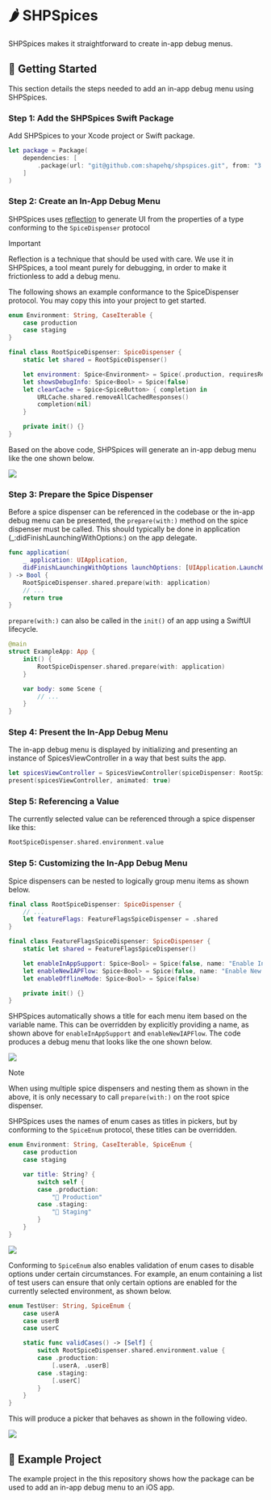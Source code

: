 # 🌶 SHPSpices

SHPSpices makes it straightforward to create in-app debug menus.

## 🚀 Getting Started

This section details the steps needed to add an in-app debug menu using SHPSpices.

### Step 1: Add the SHPSpices Swift Package

Add SHPSpices to your Xcode project or Swift package.

```swift
let package = Package(
    dependencies: [
        .package(url: "git@github.com:shapehq/shpspices.git", from: "3.0.0")
    ]
)
```

### Step 2: Create an In-App Debug Menu

SHPSpices uses [reflection](https://en.wikipedia.org/wiki/Reflective_programming) to generate UI from the properties of a type conforming to the `SpiceDispenser` protocol

> [!IMPORTANT]
> Reflection is a technique that should be used with care. We use it in SHPSpices, a tool meant purely for debugging, in order to make it frictionless to add a debug menu.

The following shows an example conformance to the SpiceDispenser protocol. You may copy this into your project to get started.

```swift
enum Environment: String, CaseIterable {
    case production
    case staging
}

final class RootSpiceDispenser: SpiceDispenser {
    static let shared = RootSpiceDispenser()

    let environment: Spice<Environment> = Spice(.production, requiresRestart: true)
    let showsDebugInfo: Spice<Bool> = Spice(false)
    let clearCache = Spice<SpiceButton> { completion in
        URLCache.shared.removeAllCachedResponses()
        completion(nil)
    }

    private init() {}
}
```

Based on the above code, SHPSpices will generate an in-app debug menu like the one shown below.

![](/introduction/1.gif)

### Step 3: Prepare the Spice Dispenser

Before a spice dispenser can be referenced in the codebase or the in-app debug menu can be presented, the `prepare(with:)` method on the spice dispenser must be called. This should typically be done in application (_:didFinishLaunchingWithOptions:) on the app delegate.

```swift
func application(
    _ application: UIApplication,
    didFinishLaunchingWithOptions launchOptions: [UIApplication.LaunchOptionsKey: Any]?
) -> Bool {
    RootSpiceDispenser.shared.prepare(with: application)
    // ...
    return true
}
```

`prepare(with:)` can also be called in the `init()` of an app using a SwiftUI lifecycle.

```swift
@main
struct ExampleApp: App {
    init() {
        RootSpiceDispenser.shared.prepare(with: application)
    }

    var body: some Scene {
        // ...
    }
}
```

### Step 4: Present the In-App Debug Menu

The in-app debug menu is displayed by initializing and presenting an instance of SpicesViewController in a way that best suits the app.

```swift
let spicesViewController = SpicesViewController(spiceDispenser: RootSpiceDispenser.shared)
present(spicesViewController, animated: true)
```

### Step 5: Referencing a Value

The currently selected value can be referenced through a spice dispenser like this:

```swift
RootSpiceDispenser.shared.environment.value
```

### Step 5: Customizing the In-App Debug Menu

Spice dispensers can be nested to logically group menu items as shown below.

```swift
final class RootSpiceDispenser: SpiceDispenser {
    // ...
    let featureFlags: FeatureFlagsSpiceDispenser = .shared
}

final class FeatureFlagsSpiceDispenser: SpiceDispenser {
    static let shared = FeatureFlagsSpiceDispenser()

    let enableInAppSupport: Spice<Bool> = Spice(false, name: "Enable In-App Support")
    let enableNewIAPFlow: Spice<Bool> = Spice(false, name: "Enable New IAP Flow")
    let enableOfflineMode: Spice<Bool> = Spice(false)

    private init() {}
}
```

SHPSpices automatically shows a title for each menu item based on the variable name. This can be overridden by explicitly providing a name, as shown above for `enableInAppSupport` and `enableNewIAPFlow`. The code produces a debug menu that looks like the one shown below.

![](/introduction/2.gif)

> [!NOTE]
> When using multiple spice dispensers and nesting them as shown in the above, it is only necessary to call `prepare(with:)` on the root spice dispenser.

SHPSpices uses the names of enum cases as titles in pickers, but by conforming to the `SpiceEnum` protocol, these titles can be overridden.

```swift
enum Environment: String, CaseIterable, SpiceEnum {
    case production
    case staging

    var title: String? {
        switch self {
        case .production:
            "🚀 Production"
        case .staging:
            "🧪 Staging"
        }
    }
}
```

![](/introduction/3.gif)

Conforming to `SpiceEnum` also enables validation of enum cases to disable options under certain circumstances. For example, an enum containing a list of test users can ensure that only certain options are enabled for the currently selected environment, as shown below.

```swift
enum TestUser: String, SpiceEnum {
    case userA
    case userB
    case userC

    static func validCases() -> [Self] {
        switch RootSpiceDispenser.shared.environment.value {
        case .production:
            [.userA, .userB]
        case .staging:
            [.userC]
        }
    }
}
```

This will produce a picker that behaves as shown in the following video.

![](/introduction/4.gif)

## 🧪 Example Project

The example project in the this repository shows how the package can be used to add an in-app debug menu to an iOS app.
